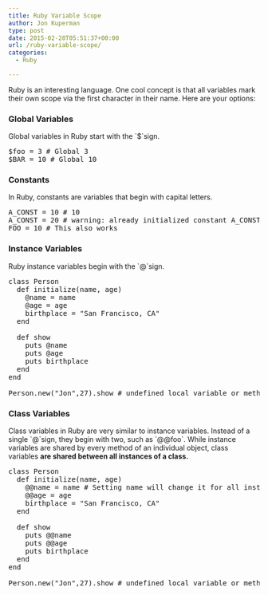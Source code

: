 ```yaml
---
title: Ruby Variable Scope
author: Jon Kuperman
type: post
date: 2015-02-28T05:51:37+00:00
url: /ruby-variable-scope/
categories:
  - Ruby

---
```

Ruby is an interesting language. One cool concept is that all variables mark their own scope via the first character in their name. Here are your options:

### Global Variables

Global variables in Ruby start with the \`$\`sign.

<pre class="lang:ruby decode:true">$foo = 3 # Global 3
$BAR = 10 # Global 10</pre>

### Constants

In Ruby, constants are variables that begin with capital letters.

<pre class="lang:ruby decode:true ">A_CONST = 10 # 10
A_CONST = 20 # warning: already initialized constant A_CONST
FOO = 10 # This also works</pre>

### Instance Variables

Ruby instance variables begin with the \`@\`sign.

<pre class="lang:default decode:true">class Person
  def initialize(name, age)
    @name = name
    @age = age
    birthplace = "San Francisco, CA"
  end
  
  def show
    puts @name
    puts @age
    puts birthplace
  end
end

Person.new("Jon",27).show # undefined local variable or method `birthplace'</pre>

### Class Variables

Class variables in Ruby are very similar to instance variables. Instead of a single \`@\`sign, they begin with two, such as \`@@foo\`. While instance variables are shared by every method of an individual object, class variables **are shared between all instances of a class.**

<pre class="lang:ruby decode:true  ">class Person
  def initialize(name, age)
    @@name = name # Setting name will change it for all instances of Person
    @@age = age
    birthplace = "San Francisco, CA"
  end
  
  def show
    puts @@name
    puts @@age
    puts birthplace
  end
end

Person.new("Jon",27).show # undefined local variable or method `birthplace'</pre>